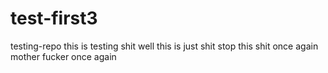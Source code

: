 # test-first3
testing-repo
this is testing shit 
 well this is just shit
 stop this shit once again mother fucker once again

